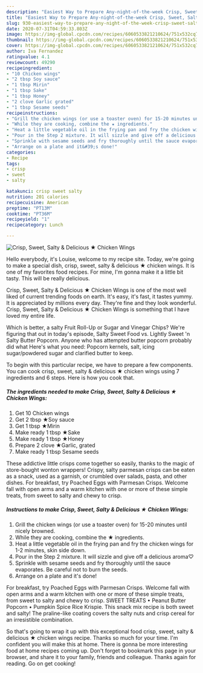 ```yaml
---
description: "Easiest Way to Prepare Any-night-of-the-week Crisp, Sweet, Salty &amp;amp; Delicious ★ Chicken Wings"
title: "Easiest Way to Prepare Any-night-of-the-week Crisp, Sweet, Salty &amp;amp; Delicious ★ Chicken Wings"
slug: 930-easiest-way-to-prepare-any-night-of-the-week-crisp-sweet-salty-and-amp-delicious-chicken-wings
date: 2020-07-31T04:59:33.803Z
image: https://img-global.cpcdn.com/recipes/6060533821210624/751x532cq70/crisp-sweet-salty-delicious-★-chicken-wings-recipe-main-photo.jpg
thumbnail: https://img-global.cpcdn.com/recipes/6060533821210624/751x532cq70/crisp-sweet-salty-delicious-★-chicken-wings-recipe-main-photo.jpg
cover: https://img-global.cpcdn.com/recipes/6060533821210624/751x532cq70/crisp-sweet-salty-delicious-★-chicken-wings-recipe-main-photo.jpg
author: Iva Fernandez
ratingvalue: 4.1
reviewcount: 49290
recipeingredient:
- "10 Chicken wings"
- "2 tbsp Soy sauce"
- "1 tbsp Mirin"
- "1 tbsp Sake"
- "1 tbsp Honey"
- "2 clove Garlic grated"
- "1 tbsp Sesame seeds"
recipeinstructions:
- "Grill the chicken wings (or use a toaster oven) for 15-20 minutes until nicely browned."
- "While they are cooking, combine the ★ ingredients."
- "Heat a little vegetable oil in the frying pan and fry the chicken wings for 1-2 minutes, skin side down."
- "Pour in the Step 2 mixture. It will sizzle and give off a delicious aroma♡"
- "Sprinkle with sesame seeds and fry thoroughly until the sauce evaporates. Be careful not to burn the seeds."
- "Arrange on a plate and it&#39;s done!"
categories:
- Recipe
tags:
- crisp
- sweet
- salty

katakunci: crisp sweet salty 
nutrition: 201 calories
recipecuisine: American
preptime: "PT13M"
cooktime: "PT36M"
recipeyield: "1"
recipecategory: Lunch

---
```



![Crisp, Sweet, Salty &amp; Delicious ★ Chicken Wings](https://img-global.cpcdn.com/recipes/6060533821210624/751x532cq70/crisp-sweet-salty-delicious-★-chicken-wings-recipe-main-photo.jpg)

Hello everybody, it's Louise, welcome to my recipe site. Today, we're going to make a special dish, crisp, sweet, salty &amp; delicious ★ chicken wings. It is one of my favorites food recipes. For mine, I'm gonna make it a little bit tasty. This will be really delicious.

Crisp, Sweet, Salty &amp; Delicious ★ Chicken Wings is one of the most well liked of current trending foods on earth. It's easy, it's fast, it tastes yummy. It is appreciated by millions every day. They're fine and they look wonderful. Crisp, Sweet, Salty &amp; Delicious ★ Chicken Wings is something that I have loved my entire life.

Which is better, a salty Fruit Roll-Up or Sugar and Vinegar Chips? We&#39;re figuring that out in today&#39;s episode, Salty Sweet Food vs. Lightly Sweet &#39;n Salty Butter Popcorn. Anyone who has attempted butter popcorn probably did what Here&#39;s what you need: Popcorn kernels, salt, icing sugar/powdered sugar and clarified butter to keep.


To begin with this particular recipe, we have to prepare a few components. You can cook crisp, sweet, salty &amp; delicious ★ chicken wings using 7 ingredients and 6 steps. Here is how you cook that.

<!--inarticleads1-->

##### The ingredients needed to make Crisp, Sweet, Salty &amp; Delicious ★ Chicken Wings:

1. Get 10 Chicken wings
1. Get 2 tbsp ★Soy sauce
1. Get 1 tbsp ★Mirin
1. Make ready 1 tbsp ★Sake
1. Make ready 1 tbsp ★Honey
1. Prepare 2 clove ★Garlic, grated
1. Make ready 1 tbsp Sesame seeds


These addictive little crisps come together so easily, thanks to the magic of store-bought wonton wrappers! Crispy, salty parmesan crisps can be eaten as a snack, used as a garnish, or crumbled over salads, pasta, and other dishes. For breakfast, try Poached Eggs with Parmesan Crisps. Welcome fall with open arms and a warm kitchen with one or more of these simple treats, from sweet to salty and chewy to crisp. 

<!--inarticleads2-->

##### Instructions to make Crisp, Sweet, Salty &amp; Delicious ★ Chicken Wings:

1. Grill the chicken wings (or use a toaster oven) for 15-20 minutes until nicely browned.
1. While they are cooking, combine the ★ ingredients.
1. Heat a little vegetable oil in the frying pan and fry the chicken wings for 1-2 minutes, skin side down.
1. Pour in the Step 2 mixture. It will sizzle and give off a delicious aroma♡
1. Sprinkle with sesame seeds and fry thoroughly until the sauce evaporates. Be careful not to burn the seeds.
1. Arrange on a plate and it&#39;s done!


For breakfast, try Poached Eggs with Parmesan Crisps. Welcome fall with open arms and a warm kitchen with one or more of these simple treats, from sweet to salty and chewy to crisp. SWEET TREATS • Peanut Butter Popcorn • Pumpkin Spice Rice Krispie. This snack mix recipe is both sweet and salty! The praline-like coating covers the salty nuts and crisp cereal for an irresistible combination. 

So that's going to wrap it up with this exceptional food crisp, sweet, salty &amp; delicious ★ chicken wings recipe. Thanks so much for your time. I'm confident you will make this at home. There is gonna be more interesting food at home recipes coming up. Don't forget to bookmark this page in your browser, and share it to your family, friends and colleague. Thanks again for reading. Go on get cooking!
